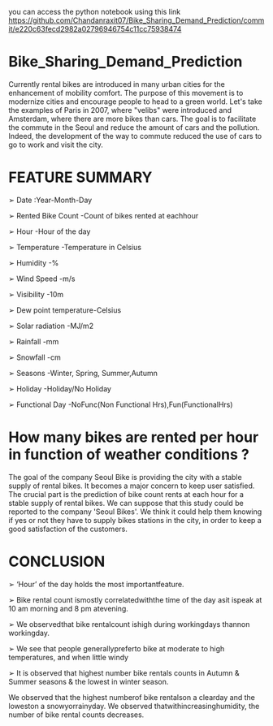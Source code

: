 you can access the python notebook using this link
https://github.com/Chandanraxit07/Bike_Sharing_Demand_Prediction/commit/e220c63fecd2982a02796946754c11cc75938474

# Bike_Sharing_Demand_Prediction
Currently rental bikes are introduced in many urban cities for the enhancement of mobility comfort. The purpose of this movement is to modernize cities and encourage people to head to a green world. Let's take the examples of Paris in 2007, where "velibs" were introduced and Amsterdam, where there are more bikes than cars. The goal is to facilitate the commute in the Seoul and reduce the amount of cars and the pollution. Indeed, the development of the way to commute reduced the use of cars to go to work and visit the city.

# FEATURE SUMMARY

➢ Date :Year-Month-Day

➢ Rented Bike Count -Count of bikes rented at eachhour

➢ Hour -Hour of the day

➢ Temperature -Temperature in Celsius

➢ Humidity -%

➢ Wind Speed -m/s

➢ Visibility -10m

➢ Dew point temperature-Celsius

➢ Solar radiation -MJ/m2

➢ Rainfall -mm

➢ Snowfall -cm

➢ Seasons -Winter, Spring, Summer,Autumn

➢ Holiday -Holiday/No Holiday

➢ Functional Day -NoFunc(Non Functional Hrs),Fun(FunctionalHrs)

# How many bikes are rented per hour in function of weather conditions ?

The goal of the company Seoul Bike is providing the city with a stable supply of rental bikes. It becomes a major concern to keep user satisfied. The crucial part is the prediction of bike count rents at each hour for a stable supply of rental bikes. We can suppose that this study could be reported to the company 'Seoul Bikes'. We think it could help them knowing if yes or not they have to supply bikes stations in the city, in order to keep a good satisfaction of the customers.

# CONCLUSION

➢ ‘Hour’ of the day holds the most importantfeature.

➢ Bike rental count ismostly correlatedwiththe time of the day asit ispeak at 10 am morning and 8 
pm atevening.

➢ We observedthat bike rentalcount ishigh during workingdays thannon workingday.

➢ We see that people generallypreferto bike at moderate to high temperatures, and when little
windy

➢ It is observed that highest number bike rentals counts in Autumn & Summer seasons & the 
lowest in winter season.

We observed that the highest numberof bike rentalson a clearday and
the loweston a snowyorrainyday. We observed thatwithincreasinghumidity, the number of
bike rental counts decreases.
